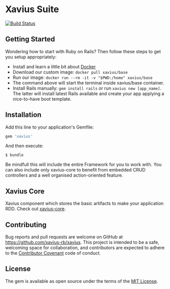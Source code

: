 # Xavius Suite
[![Build Status](https://travis-ci.org/xavius-rb/xavius.svg?branch=master)](https://travis-ci.org/xavius-rb/xavius)

## Getting Started
Wondering how to start with Ruby on Rails? Then follow these steps to get you setup appropriately:

- Install and learn a little bit about [Docker](https://docs.docker.com/get-started/)
- Download our custom image: ```docker pull xavius/base```
- Run our image: ```docker run --rm -it -v "$PWD:/home" xavius/base```
- The command above will start the terminal inside xavius/base container.
- Install Rails manually: ```gem install rails``` or run ```xavius new [app_name]```. The latter will install latest Rails available and create your app applying a nice-to-have boot template.

## Installation

Add this line to your application's Gemfile:

```ruby
gem 'xavius'
```

And then execute:

    $ bundle


Be mindfull this will include the entire Framework for you to work with. You can also include only xavius-core to benefit from embedded CRUD controllers and a well organised action-oriented feature.

## Xavius Core
Xavius component which stores the basic artifacts to make your application RDD. Check out [xavius-core](https://github.com/xavius-rb/xavius/tree/master/xavius-core).

## Contributing

Bug reports and pull requests are welcome on GitHub at https://github.com/xavius-rb/xavius. This project is intended to be a safe, welcoming space for collaboration, and contributors are expected to adhere to the [Contributor Covenant](http://contributor-covenant.org) code of conduct.

## License

The gem is available as open source under the terms of the [MIT License](https://opensource.org/licenses/MIT).
